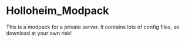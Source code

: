 # Holloheim_Modpack

This is a modpack for a private server. It contains lots of config files, so download at your own risk!


